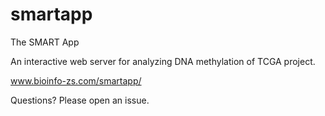 # smartapp
The SMART App

An interactive web server for analyzing DNA methylation of TCGA project.

www.bioinfo-zs.com/smartapp/

Questions? Please open an issue.
